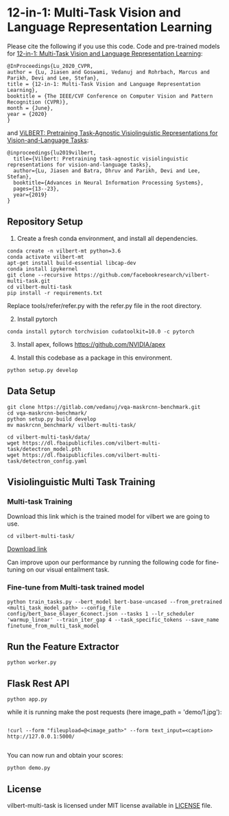 # 12-in-1: Multi-Task Vision and Language Representation Learning

Please cite the following if you use this code. Code and pre-trained models for [12-in-1: Multi-Task Vision and Language Representation Learning](http://openaccess.thecvf.com/content_CVPR_2020/html/Lu_12-in-1_Multi-Task_Vision_and_Language_Representation_Learning_CVPR_2020_paper.html):

```
@InProceedings{Lu_2020_CVPR,
author = {Lu, Jiasen and Goswami, Vedanuj and Rohrbach, Marcus and Parikh, Devi and Lee, Stefan},
title = {12-in-1: Multi-Task Vision and Language Representation Learning},
booktitle = {The IEEE/CVF Conference on Computer Vision and Pattern Recognition (CVPR)},
month = {June},
year = {2020}
}
```

and [ViLBERT: Pretraining Task-Agnostic Visiolinguistic Representations for Vision-and-Language Tasks](https://arxiv.org/abs/1908.02265):

```
@inproceedings{lu2019vilbert,
  title={Vilbert: Pretraining task-agnostic visiolinguistic representations for vision-and-language tasks},
  author={Lu, Jiasen and Batra, Dhruv and Parikh, Devi and Lee, Stefan},
  booktitle={Advances in Neural Information Processing Systems},
  pages={13--23},
  year={2019}
}
```

## Repository Setup

1. Create a fresh conda environment, and install all dependencies.

```text
conda create -n vilbert-mt python=3.6
conda activate vilbert-mt
apt-get install build-essential libcap-dev
conda install ipykernel
git clone --recursive https://github.com/facebookresearch/vilbert-multi-task.git
cd vilbert-multi-task
pip install -r requirements.txt
```
Replace tools/refer/refer.py with the refer.py file in the root directory.

2. Install pytorch
```
conda install pytorch torchvision cudatoolkit=10.0 -c pytorch
```

3. Install apex, follows https://github.com/NVIDIA/apex

4. Install this codebase as a package in this environment.
```text
python setup.py develop
```

## Data Setup

```
git clone https://gitlab.com/vedanuj/vqa-maskrcnn-benchmark.git
cd vqa-maskrcnn-benchmark/
python setup.py build develop
mv maskrcnn_benchmark/ vilbert-multi-task/
```

```
cd vilbert-multi-task/data/
wget https://dl.fbaipublicfiles.com/vilbert-multi-task/detectron_model.pth
wget https://dl.fbaipublicfiles.com/vilbert-multi-task/detectron_config.yaml
```

## Visiolinguistic Multi Task Training

### Multi-task Training

Download this link which is the trained model for vilbert we are going to use.
```
cd vilbert-multi-task/
```
[Download link](https://dl.fbaipublicfiles.com/vilbert-multi-task/multi_task_model.bin)

Can improve upon our performance by running the following code for fine-tuning on our visual entailment task.
### Fine-tune from Multi-task trained model

```
python train_tasks.py --bert_model bert-base-uncased --from_pretrained <multi_task_model_path> --config_file config/bert_base_6layer_6conect.json --tasks 1 --lr_scheduler 'warmup_linear' --train_iter_gap 4 --task_specific_tokens --save_name finetune_from_multi_task_model
```
 
## Run the Feature Extractor 
```
python worker.py
```

## Flask Rest API
```
python app.py
```
while it is running make the post requests (here image_path = 'demo/1.jpg'):
```

!curl --form "fileupload=@<image_path>" --form text_input=<caption> http://127.0.0.1:5000/
 
```
You can now run and obtain your scores:
```
python demo.py
```
  
## License

vilbert-multi-task is licensed under MIT license available in [LICENSE](LICENSE) file.
